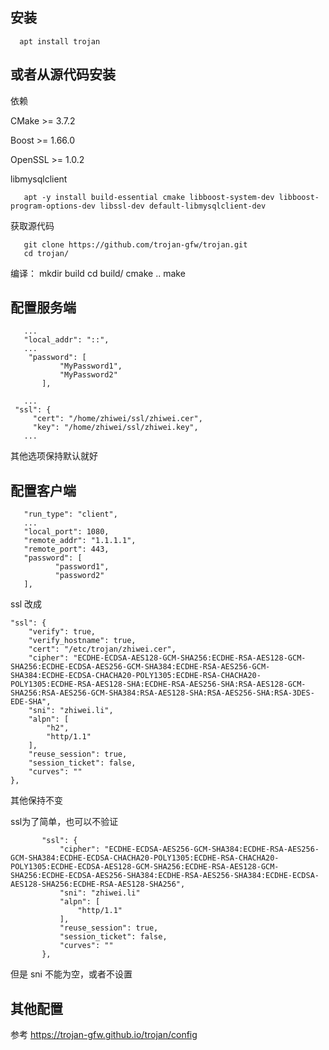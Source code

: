 <!--
author: lizhiwei
head: 
date: 2019-11-13
title: 安装gfw-trojan来翻越gfw
tags: IPv6
images: 
category: network
status: publish
summary: 最厉害的番羽土啬方案，隐藏在正常的https流量中
-->


## 安装

      apt install trojan
      
  
## 或者从源代码安装

依赖

CMake >= 3.7.2

Boost >= 1.66.0

OpenSSL >= 1.0.2

libmysqlclient


       apt -y install build-essential cmake libboost-system-dev libboost-program-options-dev libssl-dev default-libmysqlclient-dev
       
获取源代码

       git clone https://github.com/trojan-gfw/trojan.git
       cd trojan/
     
编译：
       mkdir build
       cd build/
       cmake ..
       make



##  配置服务端

       ...
       "local_addr": "::",
       ...
        "password": [
               "MyPassword1",
               "MyPassword2"
           ],

       ...
     "ssl": {
         "cert": "/home/zhiwei/ssl/zhiwei.cer",
         "key": "/home/zhiwei/ssl/zhiwei.key",
       ...

其他选项保持默认就好

## 配置客户端


       "run_type": "client",
       ...
       "local_port": 1080,
       "remote_addr": "1.1.1.1",
       "remote_port": 443,
       "password": [
              "password1",
              "password2"
       ],

ssl 改成

    "ssl": {
        "verify": true,
        "verify_hostname": true,
        "cert": "/etc/trojan/zhiwei.cer",
        "cipher": "ECDHE-ECDSA-AES128-GCM-SHA256:ECDHE-RSA-AES128-GCM-SHA256:ECDHE-ECDSA-AES256-GCM-SHA384:ECDHE-RSA-AES256-GCM-SHA384:ECDHE-ECDSA-CHACHA20-POLY1305:ECDHE-RSA-CHACHA20-POLY1305:ECDHE-RSA-AES128-SHA:ECDHE-RSA-AES256-SHA:RSA-AES128-GCM-SHA256:RSA-AES256-GCM-SHA384:RSA-AES128-SHA:RSA-AES256-SHA:RSA-3DES-EDE-SHA",
        "sni": "zhiwei.li",
        "alpn": [
            "h2",
            "http/1.1"
        ],
        "reuse_session": true,
        "session_ticket": false,
        "curves": ""
    },
              

其他保持不变

ssl为了简单，也可以不验证


           "ssl": {
               "cipher": "ECDHE-ECDSA-AES256-GCM-SHA384:ECDHE-RSA-AES256-GCM-SHA384:ECDHE-ECDSA-CHACHA20-POLY1305:ECDHE-RSA-CHACHA20-POLY1305:ECDHE-ECDSA-AES128-GCM-SHA256:ECDHE-RSA-AES128-GCM-SHA256:ECDHE-ECDSA-AES256-SHA384:ECDHE-RSA-AES256-SHA384:ECDHE-ECDSA-AES128-SHA256:ECDHE-RSA-AES128-SHA256",
               "sni": "zhiwei.li"
               "alpn": [
                   "http/1.1"
               ],
               "reuse_session": true,
               "session_ticket": false,
               "curves": ""
           },

但是 sni 不能为空，或者不设置



## 其他配置

参考 https://trojan-gfw.github.io/trojan/config




    

